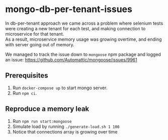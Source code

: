# mongo-db-per-tenant-issues

In db-per-tenant approach we came across a problem where selenium tests were creating a new tenant for each test, and making connection to microservice for that tenant.  
As a result, microservice memory usage was growing overtime, and ending with server going out of memory.

We managed to track the issue down to `mongoose` npm package and logged an issue: https://github.com/Automattic/mongoose/issues/9961


## Prerequisites

1. Run `docker-compose up` to start mongo server.
1. Run `npm ci`.


## Reproduce a memory leak

1. Run `npm run start:mongoose`
1. Simulate load by running `./generate-load.sh 1 100`
1. Notice that connections array is growing over time